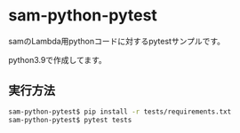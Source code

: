 # sam-python-pytest

samのLambda用pythonコードに対するpytestサンプルです。

python3.9で作成してます。

## 実行方法
```bash
sam-python-pytest$ pip install -r tests/requirements.txt
sam-python-pytest$ pytest tests
```